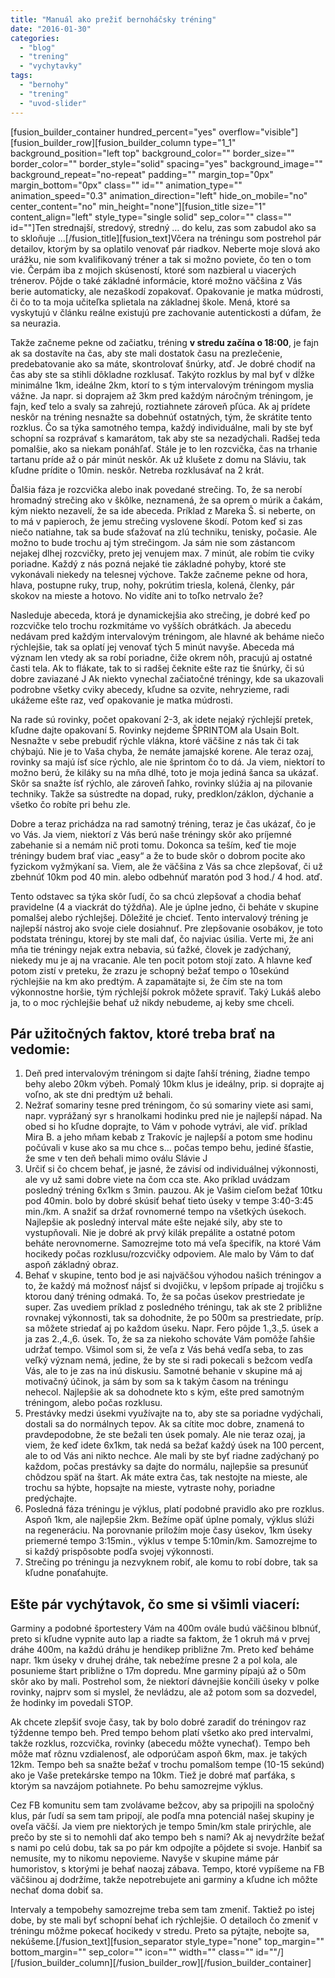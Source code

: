 ```yaml
---
title: "Manuál ako prežiť bernoháčsky tréning"
date: "2016-01-30"
categories: 
  - "blog"
  - "trening"
  - "vychytavky"
tags: 
  - "bernohy"
  - "trening"
  - "uvod-slider"
---
```


\[fusion\_builder\_container hundred\_percent="yes" overflow="visible"\]\[fusion\_builder\_row\]\[fusion\_builder\_column type="1\_1" background\_position="left top" background\_color="" border\_size="" border\_color="" border\_style="solid" spacing="yes" background\_image="" background\_repeat="no-repeat" padding="" margin\_top="0px" margin\_bottom="0px" class="" id="" animation\_type="" animation\_speed="0.3" animation\_direction="left" hide\_on\_mobile="no" center\_content="no" min\_height="none"\]\[fusion\_title size="1" content\_align="left" style\_type="single solid" sep\_color="" class="" id=""\]Ten strednajší, stredový, stredný … do kelu, zas som zabudol ako sa to skloňuje ...\[/fusion\_title\]\[fusion\_text\]Včera na tréningu som postrehol pár detailov, ktorým by sa oplatilo venovať pár riadkov. Neberte moje slová ako urážku, nie som kvalifikovaný tréner a tak si možno poviete, čo ten o tom vie. Čerpám iba z mojich skúseností, ktoré som nazbieral u viacerých trénerov. Pôjde o také základné informácie, ktoré možno väčšina z Vás berie automaticky, ale nezaškodí zopakovať. Opakovanie je matka múdrosti, či čo to ta moja učiteľka splietala na základnej škole. Mená, ktoré sa vyskytujú v článku reálne existujú pre zachovanie autentickosti a dúfam, že sa neurazia.

Takže začneme pekne od začiatku, tréning **v stredu začína o 18:00**, je fajn ak sa dostavíte na čas, aby ste mali dostatok času na prezlečenie, predebatovanie ako sa máte, skontrolovať šnúrky, atď. Je dobré chodiť na čas aby ste sa stihli dôkladne rozklusať. Takýto rozklus by mal byť v dĺžke minimálne 1km, ideálne 2km, ktorí to s tým intervalovým tréningom myslia vážne. Ja napr. si doprajem až 3km pred každým náročným tréningom, je fajn, keď telo a svaly sa zahrejú, roztiahnete zároveň pľúca. Ak aj prídete neskôr na tréning nesnažte sa dobehnúť ostatných, tým, že skrátite tento rozklus. Čo sa týka samotného tempa, každý individuálne, mali by ste byť schopní sa rozprávať s kamarátom, tak aby ste sa nezadýchali. Radšej teda pomalšie, ako sa niekam ponáhľať. Stále je to len rozcvička, čas na trhanie tartanu príde až o pár minút neskôr. Ak už klušete z domu na Sláviu, tak kľudne prídite o 10min. neskôr. Netreba rozklusávať na 2 krát.

Ďalšia fáza je rozcvička alebo inak povedané strečing. To, že sa nerobí hromadný strečing ako v škôlke, neznamená, že sa oprem o múrik a čakám, kým niekto nezavelí, že sa ide abeceda. Príklad z Mareka Š. si neberte, on to má v papieroch, že jemu strečing vyslovene škodí. Potom keď si zas niečo natiahne, tak sa bude sťažovať na zlú techniku, tenisky, počasie. Ale možno to bude trochu aj tým strečingom. Ja sám nie som zástancom nejakej dlhej rozcvičky, preto jej venujem max. 7 minút, ale robím tie cviky poriadne. Každý z nás pozná nejaké tie základné pohyby, ktoré ste vykonávali niekedy na telesnej výchove. Takže začneme pekne od hora, hlava, postupne ruky, trup, nohy, pokrútim triesla, kolená, členky, pár skokov na mieste a hotovo. No vidíte ani to toľko netrvalo že?

Nasleduje abeceda, ktorá je dynamickejšia ako strečing, je dobré keď po rozcvičke telo trochu rozkmitáme vo vyšších obrátkách. Ja abecedu nedávam pred každým intervalovým tréningom, ale hlavné ak beháme niečo rýchlejšie, tak sa oplatí jej venovať tých 5 minút navyše. Abeceda má význam len vtedy ak sa robí poriadne, čiže okrem nôh, pracujú aj ostatné časti tela. Ak to flákate, tak to si radšej čeknite ešte raz tie šnúrky, či sú dobre zaviazané J Ak niekto vynechal začiatočné tréningy, kde sa ukazovali podrobne všetky cviky abecedy, kľudne sa ozvite, nehryzieme, radi ukážeme ešte raz, veď opakovanie je matka múdrosti.

Na rade sú rovinky, počet opakovaní 2-3, ak idete nejaký rýchlejší pretek, kľudne dajte opakovaní 5. Rovinky nejdeme ŠPRINTOM ala Usain Bolt. Nesnažte v sebe prebudiť rýchle vlákna, ktoré väčšine z nás tak či tak chýbajú. Nie je to Vaša chyba, že nemáte jamajské korene. Ale teraz ozaj, rovinky sa majú ísť síce rýchlo, ale nie šprintom čo to dá. Ja viem, niektorí to možno berú, že kiláky su na mňa dlhé, toto je moja jediná šanca sa ukázať. Skôr sa snažte ísť rýchlo, ale zároveň ľahko, rovinky slúžia aj na pilovanie techniky. Takže sa sústredte na dopad, ruky, predklon/záklon, dýchanie a všetko čo robíte pri behu zle.

Dobre a teraz prichádza na rad samotný tréning, teraz je čas ukázať, čo je vo Vás. Ja viem, niektorí z Vás berú naše tréningy skôr ako príjemné zabehanie si a nemám nič proti tomu. Dokonca sa teším, keď tie moje tréningy budem brať viac „easy“ a že to bude skôr o dobrom pocite ako fyzickom vyžmýkaní sa. Viem, ale že väčšina z Vás sa chce zlepšovať, či už zbehnúť 10km pod 40 min. alebo odbehnúť maratón pod 3 hod./ 4 hod. atď.

Tento odstavec sa týka skôr ľudí, čo sa chcú zlepšovať a chodia behať pravidelne (4 a viackrát do týždňa). Ale je úplne jedno, či beháte v skupine pomalšej alebo rýchlejšej. Dôležité je chcieť. Tento intervalový tréning je najlepší nástroj ako svoje ciele dosiahnuť. Pre zlepšovanie osobákov, je toto podstata tréningu, ktorej by ste mali dať, čo najviac úsilia. Verte mi, že ani mňa tie tréningy nejak extra nebavia, sú ťažké, človek je zadýchaný, niekedy mu je aj na vracanie. Ale ten pocit potom stojí zato. A hlavne keď potom zistí v preteku, že zrazu je schopný bežať tempo o 10sekúnd rýchlejšie na km ako predtým. A zapamätajte si, že čím ste na tom výkonnostne horšie, tým rýchlejší pokrok môžete spraviť. Taký Lukáš alebo ja, to o moc rýchlejšie behať už nikdy nebudeme, aj keby sme chceli.

## **Pár užitočných faktov, ktoré treba brať na vedomie:**

1. Deň pred intervalovým tréningom si dajte ľahší tréning, žiadne tempo behy alebo 20km výbeh. Pomalý 10km klus je ideálny, prip. si doprajte aj voľno, ak ste dni predtým už behali.
2. Nežrať somariny tesne pred tréningom, čo sú somariny viete asi sami, napr. vyprážaný syr s hranolkami hodinku pred nie je najlepší nápad. Na obed si ho kľudne doprajte, to Vám v pohode vytrávi, ale viď. príklad Mira B. a jeho mňam kebab z Trakovíc je najlepší a potom sme hodinu počúvali v kuse ako sa mu chce s... počas tempo behu, jediné šťastie, že sme v ten deň behali mimo oválu Slávie J
3. Určiť si čo chcem behať, je jasné, že závisí od individuálnej výkonnosti, ale vy už sami dobre viete na čom cca ste. Ako príklad uvádzam posledný tréning 6x1km s 3min. pauzou. Ak je Vašim cieľom bežať 10tku pod 40min. bolo by dobré skúsiť behať tieto úseky v tempe 3:40-3:45 min./km. A snažiť sa držať rovnomerné tempo na všetkých úsekoch. Najlepšie ak posledný interval máte ešte nejaké sily, aby ste to vystupňovali. Nie je dobré ak prvý kilák prepálite a ostatné potom beháte nerovnomerne. Samozrejme toto má veľa špecifík, na ktoré Vám hocikedy počas rozklusu/rozcvičky odpoviem. Ale malo by Vám to dať aspoň základný obraz.
4. Behať v skupine, tento bod je asi najväčšou výhodou našich tréningov a to, že každý má možnosť nájsť si dvojičku, v lepšom prípade aj trojičku s ktorou daný tréning odmaká. To, že sa počas úsekov prestriedate je super. Zas uvediem príklad z posledného tréningu, tak ak ste 2 približne rovnakej výkonnosti, tak sa dohodnite, že po 500m sa prestriedate, príp. sa môžete striedať aj po každom úseku. Napr. Fero pôjde 1.,3.,5. úsek a ja zas 2.,4.,6. úsek. To, že sa za niekoho schováte Vám pomôže ľahšie udržať tempo. Všimol som si, že veľa z Vás behá vedľa seba, to zas veľký význam nemá, jedine, že by ste si radi pokecali s bežcom vedľa Vás, ale to je zas na inú diskusiu. Samotné behanie v skupine má aj motivačný účinok, ja sám by som sa k takým časom na tréningu nehecol. Najlepšie ak sa dohodnete kto s kým, ešte pred samotným tréningom, alebo počas rozklusu.
5. Prestávky medzi úsekmi využívajte na to, aby ste sa poriadne vydýchali, dostali sa do normálnych tepov. Ak sa cítite moc dobre, znamená to pravdepodobne, že ste bežali ten úsek pomaly. Ale nie teraz ozaj, ja viem, že keď idete 6x1km, tak nedá sa bežať každý úsek na 100 percent, ale to od Vás ani nikto nechce. Ale mali by ste byť riadne zadýchaný po každom, počas prestávky sa dajte do normálu, najlepšie sa presunúť chôdzou späť na štart. Ak máte extra čas, tak nestojte na mieste, ale trochu sa hýbte, hopsajte na mieste, vytraste nohy, poriadne predýchajte.
6. Posledná fáza tréningu je výklus, platí podobné pravidlo ako pre rozklus. Aspoň 1km, ale najlepšie 2km. Bežíme opäť úplne pomaly, výklus slúži na regeneráciu. Na porovnanie priložím moje časy úsekov, 1km úseky priemerné tempo 3:15min., výklus v tempe 5:10min/km. Samozrejme to si každý prispôsobte podľa svojej výkonnosti.
7. Strečing po tréningu ja nezvyknem robiť, ale komu to robí dobre, tak sa kľudne ponaťahujte.

## **Ešte pár vychýtavok, čo sme si všimli viacerí:**

Garminy a podobné športestery Vám na 400m ovále budú väčšinou blbnúť, preto si kľudne vypnite auto lap a riadte sa faktom, že 1 okruh má v prvej dráhe 400m, na každú dráhu je hendikep približne 7m. Preto keď beháme napr. 1km úseky v druhej dráhe, tak nebežíme presne 2 a pol kola, ale posunieme štart približne o 17m dopredu. Mne garminy pípajú až o 50m skôr ako by mali. Postrehol som, že niektorí dávnejšie končili úseky v polke rovinky, najprv som si myslel, že nevládzu, ale až potom som sa dozvedel, že hodinky im povedali STOP.

Ak chcete zlepšiť svoje časy, tak by bolo dobré zaradiť do tréningov raz týždenne tempo beh. Pred tempo behom platí všetko ako pred intervalmi, takže rozklus, rozcvička, rovinky (abecedu môžte vynechať). Tempo beh môže mať rôznu vzdialenosť, ale odporúčam aspoň 6km, max. je takých 12km. Tempo beh sa snažte bežať v trochu pomalšom tempe (10-15 sekúnd) ako je Vaše pretekárske tempo na 10km. Tiež je dobré mať parťáka, s ktorým sa navzájom potiahnete. Po behu samozrejme výklus.

Cez FB komunitu sem tam zvolávame bežcov, aby sa pripojili na spoločný klus, pár ľudí sa sem tam pripojí, ale podľa mna potenciál našej skupiny je oveľa väčší. Ja viem pre niektorých je tempo 5min/km stale prirýchle, ale prečo by ste si to nemohli dať ako tempo beh s nami? Ak aj nevydržíte bežať s nami po celú dobu, tak sa po pár km odpojíte a pôjdete si svoje. Hanbiť sa nemusíte, my to nikomu nepovieme. Navyše v skupine máme pár humoristov, s ktorými je behať naozaj zábava. Tempo, ktoré vypíšeme na FB väčšinou aj dodržíme, takže nepotrebujete ani garminy a kľudne ich môžte nechať doma dobiť sa.

Intervaly a tempobehy samozrejme treba sem tam zmeniť. Taktiež po istej dobe, by ste mali byť schopní behať ich rýchlejšie. O detailoch čo zmeniť v tréningu môžme pokecať hocikedy v stredu. Preto sa pýtajte, nebojte sa, nekúšeme.\[/fusion\_text\]\[fusion\_separator style\_type="none" top\_margin="" bottom\_margin="" sep\_color="" icon="" width="" class="" id=""/\]\[/fusion\_builder\_column\]\[/fusion\_builder\_row\]\[/fusion\_builder\_container\]
